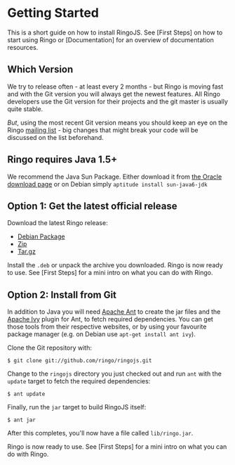 # Getting Started

This is a short guide on how to install RingoJS. See [First Steps] on how to start using Ringo or [Documentation] for an overview of documentation resources.

Which Version
-------------

We try to release often - at least every 2 months - but Ringo is moving fast and with the Git version you will always get the newest features. All Ringo developers use the Git version for their projects and the git master is usually quite stable.

*But*, using the most recent Git version means you should keep an eye on the Ringo [mailing list](http://groups.google.com/group/ringojs) - big changes that might break your code will be discussed on the list beforehand.

## Ringo requires Java 1.5+

We recommend the Java Sun Package. Either download it from [the Oracle download page](http://www.oracle.com/technetwork/java/javase/downloads/jdk6-jsp-136632.html) or on Debian simply `aptitude install sun-java6-jdk`

## Option 1: Get the latest official release

Download the latest Ringo release:

  * [Debian Package](http://github.com/downloads/ringo/ringojs/ringojs_0.7-1_all.deb)
  * [Zip](http://github.com/downloads/ringo/ringojs/ringojs-0.7.zip)
  * [Tar.gz](http://github.com/downloads/ringo/ringojs/ringojs-0.7.tar.gz)

Install the `.deb` or unpack the archive you downloaded. Ringo is now ready to use. See [First Steps] for a mini intro on what you can do with Ringo.

## Option 2: Install from Git

In addition to Java you will need [Apache Ant](http://ant.apache.org/) to create the jar files and the [Apache Ivy](http://ant.apache.org/ivy/) plugin for Ant, to fetch required dependencies. You can get those tools from their respective websites, or by using your favourite package manager (e.g. on Debian use `apt-get install ant ivy`).

Clone the Git repository with:

    $ git clone git://github.com/ringo/ringojs.git

Change to the `ringojs` directory you just checked out and run `ant` with the `update` target to fetch the required dependencies:

    $ ant update

Finally, run the `jar` target to build RingoJS itself:

    $ ant jar

After this completes, you'll now have a file called `lib/ringo.jar`.

Ringo is now ready to use. See [First Steps] for a mini intro on what you can do with Ringo.
